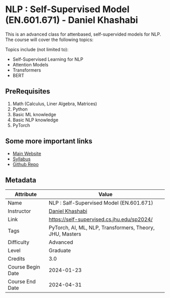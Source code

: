 # NLP : Self-Supervised Model (EN.601.671) - Daniel Khashabi

This is an advanced class for attenbased, self-supervided models for NLP. The course will cover the following topics:

Topics include (not limited to):

- Self-Supervised Learning for NLP
- Attention Models
- Transformers
- BERT

## PreRequisites

1. Math (Calculus, Liner Algebra, Matrices)
2. Python
3. Basic ML knowledge
4. Basic NLP knowledge
5. PyTorch

## Some more important links

- [Main Website](https://self-supervised.cs.jhu.edu/sp2024/)
- [Syllabus](https://self-supervised.cs.jhu.edu/sp2024/#schedule)
- [Github Repo](https://github.com/JHU-CLSP/CS-601-471-671-Sp24-Public/)
<!-- - [Lecture VIdeos]() -->

## Metadata

| Attribute | Value |
|----|----|
| Name | NLP : Salf-Supervised Model (EN.601.671) |
| Instructor | [Daniel Khashabi](https://www.linkedin.com/in/ian-pointer-5058a716/) |
| Link | <https://self-supervised.cs.jhu.edu/sp2024/>  |
| Tags | PyTorch, AI, ML, NLP, Transformers, Theory, JHU, Masters |
| Difficulty | Advanced |
| Level | Graduate |
| Credits | 3.0 |
| Course Begin Date | 2024-01-23 |
| Course End Date | 2024-04-31 |
